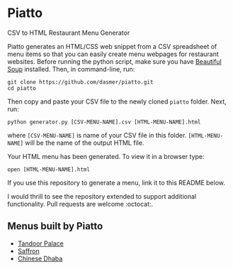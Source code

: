 # Piatto
CSV to HTML Restaurant Menu Generator

Piatto generates an HTML/CSS web snippet from a CSV spreadsheet of menu items so that you can easily create menu webpages for restaurant websites. Before running the python script, make sure you have [Beautiful Soup][1] installed. Then, in command-line, run:

```
git clone https://github.com/dasmer/piatto.git
cd piatto
```
Then copy and paste your CSV file to the newly cloned `piatto` folder. Next, run: 
```
python generator.py [CSV-MENU-NAME].csv [HTML-MENU-NAME].html
```
where
`[CSV-MENU-NAME]` is  name of your CSV file in this folder.
`[HTML-MENU-NAME]` will be the name of the output HTML file.

Your HTML menu has been generated. To  view it in a browser type:
```
open [HTML-MENU-NAME].html
```
If you use this repository to generate a menu, link it to this README below.

I would thrill to see the repository extended to support additional functionality. Pull requests are welcome :octocat:.

## Menus built by Piatto
- [Tandoor Palace][2]
- [Saffron][3]
- [Chinese Dhaba][4]



[1]: https://www.crummy.com/software/BeautifulSoup/bs4/doc/
[2]: https://www.tandoorpalacetogo.com/menu.html
[3]: https://www.asaffronthread.com/menu.html
[4]: https://www.chinesedhabany.com/menu.html
